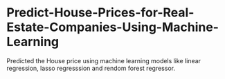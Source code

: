 # Predict-House-Prices-for-Real-Estate-Companies-Using-Machine-Learning
Predicted the House price using machine learning models like linear regression, lasso regresssion and rendom forest regressor.
